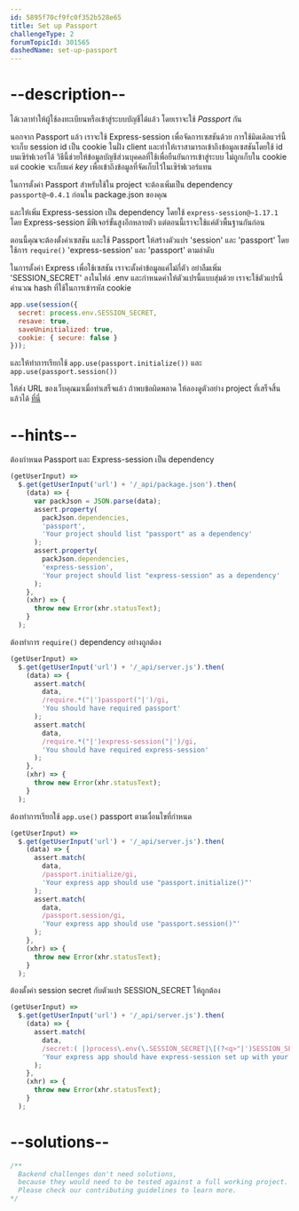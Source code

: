 ```yaml
---
id: 5895f70cf9fc0f352b528e65
title: Set up Passport
challengeType: 2
forumTopicId: 301565
dashedName: set-up-passport
---
```


# --description--

ได้เวลาทำให้ผู้ใช้ลงทะเบียนหรือเข้าสู่ระบบบัญชีได้แล้ว โดยเราจะใช้ *Passport* กัน

นอกจาก Passport แล้ว เราจะใช้ Express-session เพื่อจัดการเซสชันด้วย
การใช้มิดเดิลแวร์นี้จะเก็บ session id เป็น cookie ในฝั่ง client และทำให้เราสามารถเข้าถึงข้อมูลเซสชันโดยใช้ id บนเซิร์ฟเวอร์ได้ 
วิธีนี้ช่วยให้ข้อมูลบัญชีส่วนบุคคลที่ใช้เพื่อยืนยันการเข้าสู่ระบบ ไม่ถูกเก็บใน cookie แต่ cookie จะเก็บแค่ *key* เพื่อเข้าถึงข้อมูลที่จัดเก็บไว้ในเซิร์ฟเวอร์แทน

ในการตั้งค่า Passport สำหรับใช้ใน project จะต้องเพิ่มเป็น dependency `passport@~0.4.1` ก่อนใน package.json ของคุณ 

และให้เพิ่ม Express-session เป็น dependency โดยใช้ `express-session@~1.17.1`
โดย Express-session มีฟีเจอร์ขั้นสูงอีกหลายตัว แต่ตอนนี้เราจะใช้แค่ตัวพื้นฐานกันก่อน 

ตอนนี้คุณจะต้องตั้งค่าเซสชัน และใช้ Passport ให้สร้างตัวแปร 'session' และ 'passport' โดยใช้การ `require()` 'express-session' และ 'passport' ตามลำดับ

ในการตั้งค่า Express เพื่อใช้เซสชัน เราจะตั้งค่าข้อมูลแค่ไม่กี่ตัว 
อย่าลืมเพิ่ม 'SESSION_SECRET' ลงในไฟล์ .env และกำหนดค่าให้ตัวแปรนี้แบบสุ่มด้วย เราจะใช้ตัวแปรนี้คำนวณ hash ที่ใช้ในการเข้ารหัส cookie

```js
app.use(session({
  secret: process.env.SESSION_SECRET,
  resave: true,
  saveUninitialized: true,
  cookie: { secure: false }
}));
```

และให้ทำการเรียกใช้ `app.use(passport.initialize())` และ `app.use(passport.session())`

ให้ส่ง URL ของเว็บคุณมาเมื่อทำเสร็จแล้ว ถ้าพบข้อผิดพลาด ให้ลองดูตัวอย่าง project ที่เสร็จสิ้นแล้วได้ [ที่นี่](https://gist.github.com/camperbot/4068a7662a2f9f5d5011074397d6788c)

# --hints--

ต้องกำหนด Passport และ Express-session เป็น dependency

```js
(getUserInput) =>
  $.get(getUserInput('url') + '/_api/package.json').then(
    (data) => {
      var packJson = JSON.parse(data);
      assert.property(
        packJson.dependencies,
        'passport',
        'Your project should list "passport" as a dependency'
      );
      assert.property(
        packJson.dependencies,
        'express-session',
        'Your project should list "express-session" as a dependency'
      );
    },
    (xhr) => {
      throw new Error(xhr.statusText);
    }
  );
```

ต้องทำการ `require()` dependency อย่างถูกต้อง 

```js
(getUserInput) =>
  $.get(getUserInput('url') + '/_api/server.js').then(
    (data) => {
      assert.match(
        data,
        /require.*("|')passport("|')/gi,
        'You should have required passport'
      );
      assert.match(
        data,
        /require.*("|')express-session("|')/gi,
        'You should have required express-session'
      );
    },
    (xhr) => {
      throw new Error(xhr.statusText);
    }
  );
```

ต้องทำการเรียกใช้ `app.use()` passport ตามเงื่อนไขที่กำหนด

```js
(getUserInput) =>
  $.get(getUserInput('url') + '/_api/server.js').then(
    (data) => {
      assert.match(
        data,
        /passport.initialize/gi,
        'Your express app should use "passport.initialize()"'
      );
      assert.match(
        data,
        /passport.session/gi,
        'Your express app should use "passport.session()"'
      );
    },
    (xhr) => {
      throw new Error(xhr.statusText);
    }
  );
```

ต้องตั้งค่า session secret กับตัวแปร SESSION_SECRET ให้ถูกต้อง

```js
(getUserInput) =>
  $.get(getUserInput('url') + '/_api/server.js').then(
    (data) => {
      assert.match(
        data,
        /secret:( |)process\.env(\.SESSION_SECRET|\[(?<q>"|')SESSION_SECRET\k<q>\])/g,
        'Your express app should have express-session set up with your secret as process.env.SESSION_SECRET'
      );
    },
    (xhr) => {
      throw new Error(xhr.statusText);
    }
  );
```

# --solutions--

```js
/**
  Backend challenges don't need solutions, 
  because they would need to be tested against a full working project. 
  Please check our contributing guidelines to learn more.
*/
```
